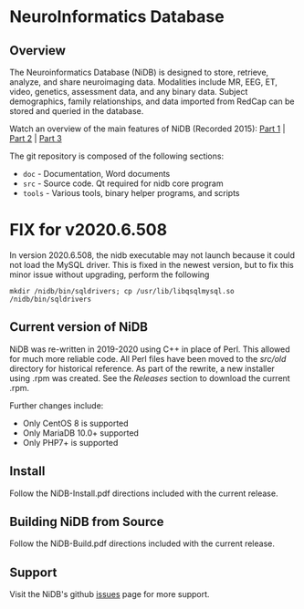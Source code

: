 
# NeuroInformatics Database

## Overview
The Neuroinformatics Database (NiDB) is designed to store, retrieve, analyze, and share neuroimaging data. Modalities include MR, EEG, ET, video, genetics, assessment data, and any binary data. Subject demographics, family relationships, and data imported from RedCap can be stored and queried in the database.

Watch an overview of the main features of NiDB (Recorded 2015): <a href="https://youtu.be/tOX7VamHGvM">Part 1</a> | <a href="https://youtu.be/dX11HRj_kEs">Part 2</a> | <a href="https://youtu.be/aovrq-oKO-M">Part 3</a>

The git repository is composed of the following sections:

* `doc` - Documentation, Word documents
* `src` - Source code. Qt required for nidb core program
* `tools` - Various tools, binary helper programs, and scripts

# FIX for v2020.6.508
In version 2020.6.508, the nidb executable may not launch because it could not load the MySQL driver. This is fixed in the newest version, but to fix this minor issue without upgrading, perform the following

`mkdir /nidb/bin/sqldrivers; cp /usr/lib/libqsqlmysql.so /nidb/bin/sqldrivers`

## Current version of NiDB
NiDB was re-written in 2019-2020 using C++ in place of Perl. This allowed for much more reliable code. All Perl files have been moved to the <i>src/old</i> directory for historical reference. As part of the rewrite, a new installer using .rpm was created. See the *Releases* section to download the current .rpm.

Further changes include:
 * Only CentOS 8 is supported
 * Only MariaDB 10.0+ supported
 * Only PHP7+ is supported

## Install
Follow the NiDB-Install.pdf directions included with the current release.

## Building NiDB from Source
Follow the NiDB-Build.pdf directions included with the current release.

## Support
Visit the NiDB's github <a href="https://github.com/gbook/nidb/issues">issues</a> page for more support.
